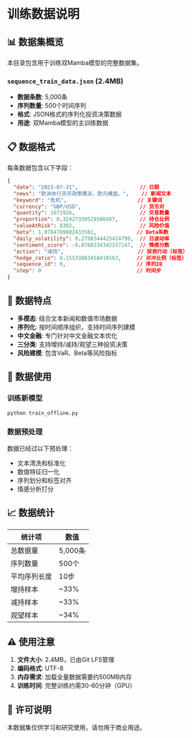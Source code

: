 # 训练数据说明

## 📊 数据集概览

本目录包含用于训练双Mamba模型的完整数据集。

### `sequence_train_data.json` (2.4MB)
- **数据条数**: 5,000条
- **序列数量**: 500个时间序列
- **格式**: JSON格式的序列化投资决策数据
- **用途**: 双Mamba模型的主训练数据

## 📋 数据格式

每条数据包含以下字段：

```json
{
  "date": "2023-07-31",                    // 日期
  "news": "欧洲央行货币政策鹰派，欧元横盘。",    // 新闻文本
  "keyword": "危机",                       // 关键词
  "currency": "GBP/USD",                   // 货币对
  "quantity": 1671926,                     // 交易数量
  "proportion": 0.32427330529500487,       // 持仓比例
  "valueAtRisk": 8302,                     // 风险价值
  "beta": 1.0784709002433561,             // Beta系数
  "daily_volatility": 0.2798344425424799,  // 日波动率
  "sentiment_score": -0.8768334342337147,  // 情感分数
  "action": "减持",                        // 投资行动（标签）
  "hedge_ratio": 0.15533883458418563,     // 对冲比例（标签）
  "sequence_id": 0,                       // 序列ID
  "step": 0                               // 时间步
}
```

## 🎯 数据特点

- **多模态**: 结合文本新闻和数值市场数据
- **序列化**: 按时间顺序组织，支持时间序列建模
- **中文金融**: 专门针对中文金融文本优化
- **三分类**: 支持增持/减持/观望三种投资决策
- **风险建模**: 包含VaR、Beta等风险指标

## 🔄 数据使用

### 训练新模型

```bash
python train_offline.py
```

### 数据预处理

数据已经过以下预处理：
- 文本清洗和标准化
- 数值特征归一化
- 序列划分和标签对齐
- 情感分析打分

## 📈 数据统计

| 统计项 | 数值 |
|--------|------|
| 总数据量 | 5,000条 |
| 序列数量 | 500个 |
| 平均序列长度 | 10步 |
| 增持样本 | ~33% |
| 减持样本 | ~33% |
| 观望样本 | ~34% |

## ⚠️ 使用注意

1. **文件大小**: 2.4MB，已由Git LFS管理
2. **编码格式**: UTF-8
3. **内存需求**: 加载全量数据需要约500MB内存
4. **训练时间**: 完整训练约需30-60分钟（GPU）

## 📄 许可说明

本数据集仅供学习和研究使用，请勿用于商业用途。
